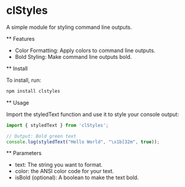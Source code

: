 # clStyles
A simple module for styling command line outputs.

** Features

- Color Formatting: Apply colors to command line outputs.
- Bold Styling: Make command line outputs bold.

** Install

To install, run:

```bash
npm install clstyles
```

** Usage

Import the styledText function and use it to style your console output:

```js
import { styledText } from 'clStyles';

// Output: Bold green text
console.log(styledText("Hello World", "\x1b[32m", true));
```

** Parameters
  - text: The string you want to format.
  - color: the ANSI color code for your text.
  - isBold (optional): A boolean to make the text bold.
